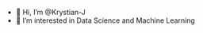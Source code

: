 - 👋 Hi, I’m @Krystian-J
- 👀 I’m interested in Data Science and Machine Learning
<!---
- 🌱 I’m currently learning ...
- 💞️ I’m looking to collaborate on ...
- 📫 How to reach me ...
---!>
<!---
Krystian-J/Krystian-J is a ✨ special ✨ repository because its `README.md` (this file) appears on your GitHub profile.
You can click the Preview link to take a look at your changes.
--->
